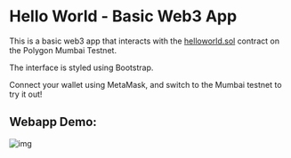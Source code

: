 # Hello World - Basic Web3 App

This is a basic web3 app that interacts with the [helloworld.sol](blockchain/helloworld.sol) contract on the Polygon Mumbai Testnet.

The interface is styled using Bootstrap.

Connect your wallet using MetaMask, and switch to the Mumbai testnet to try it out!

## Webapp Demo:

![img](https://i.ibb.co/XJyyCVL/Screen-Shot-2023-03-08-at-6-53-36-PM.png)